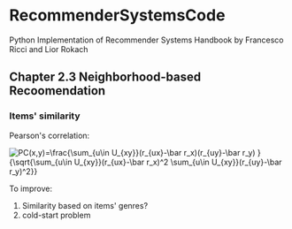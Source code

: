 # RecommenderSystemsCode
Python Implementation of Recommender Systems Handbook by Francesco Ricci and Lior Rokach
## Chapter 2.3 Neighborhood-based Recoomendation 
### Items' similarity 
Pearson's correlation:

<img src="https://latex.codecogs.com/png.latex?\dpi{150}&space;PC(x,y)=\frac{\sum_{u\in&space;U_{xy}}(r_{ux}-\bar&space;r_x)(r_{uy}-\bar&space;r_y)&space;}{\sqrt{\sum_{u\in&space;U_{xy}}(r_{ux}-\bar&space;r_x)^2&space;\sum_{u\in&space;U_{xy}}(r_{uy}-\bar&space;r_y)^2}}" title="PC(x,y)=\frac{\sum_{u\in U_{xy}}(r_{ux}-\bar r_x)(r_{uy}-\bar r_y) }{\sqrt{\sum_{u\in U_{xy}}(r_{ux}-\bar r_x)^2 \sum_{u\in U_{xy}}(r_{uy}-\bar r_y)^2}}">

To improve: 
1. Similarity based on items' genres? 
1. cold-start problem 
